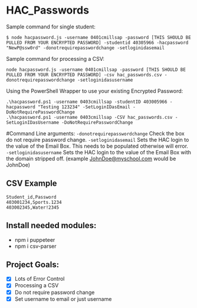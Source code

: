# HAC_Passwords

Sample command for single student:
````
$ node hacpassword.js -username 0401cmillsap -password [THIS SHOULD BE PULLED FROM YOUR ENCRYPTED PASSWORD] -studentid 40305966 -hacpassword "NewP@ssw0rd" -donotrequirepasswordchange -setloginidasemail
````

Sample command for processing a CSV:
````
node hacpassword.js -username 0401cmillsap -password [THIS SHOULD BE PULLED FROM YOUR ENCRYPTED PASSWORD] -csv hac_passwords.csv -donotrequirepasswordchange -setloginidasusername
````

Using the PowerShell Wrapper to use your existing Encrypted Password:
````
.\hacpassword.ps1 -username 0403cmillsap -studentID 403005966 -hacpassword "Testing 123234" -SetLoginIDasEmail -DoNotRequirePasswordChange
.\hacpassword.ps1 -username 0403cmillsap -CSV hac_passwords.csv -SetLoginIDasUsername -DoNotRequirePasswordChange
````

#Command Line arguments:
`-donotrequirepasswordchange` Check the box do not require password change.
`-setloginidasemail` Sets the HAC login to the value of the Email Box. This needs to be populated otherwise will error.
`-setloginidasusername` Sets the HAC login to the value of the Email Box with the domain stripped off. (example JohnDoe@myschool.com would be JohnDoe)

## CSV Example
````
Student_id,Password
403001234,Sports.1234
403002345,Water!2345
````

## Install needed modules:
* npm i puppeteer
* npm i csv-parser

## Project Goals:
- [x] Lots of Error Control
- [x] Processing a CSV
- [X] Do not require password change
- [x] Set username to email or just username
